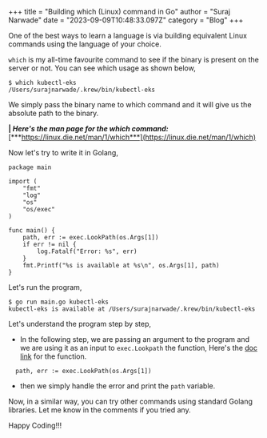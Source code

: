 +++
title = "Building which (Linux) command in Go"
author = "Suraj Narwade"
date = "2023-09-09T10:48:33.097Z"
category = "Blog"
+++

One of the best ways to learn a language is via building equivalent Linux commands using the language of your choice.


`which` is my all\-time favourite command to see if the binary is present on the server or not. You can see which usage as shown below,



```
$ which kubectl-eks
/Users/surajnarwade/.krew/bin/kubectl-eks

```

We simply pass the binary name to which command and it will give us the absolute path to the binary.


**\| *Here's the man page for the which command:*** [***https://linux.die.net/man/1/which***](https://linux.die.net/man/1/which)


Now let's try to write it in Golang,



```
package main

import (
    "fmt"
    "log"
    "os"
    "os/exec"
)

func main() {
    path, err := exec.LookPath(os.Args[1])
    if err != nil {
        log.Fatalf("Error: %s", err)
    }
    fmt.Printf("%s is available at %s\n", os.Args[1], path)
}

```

Let's run the program,



```
$ go run main.go kubectl-eks
kubectl-eks is available at /Users/surajnarwade/.krew/bin/kubectl-eks

```

Let's understand the program step by step,


* In the following step, we are passing an argument to the program and we are using it as an input to `exec.Lookpath` the function, Here's the [doc link](https://pkg.go.dev/os/exec#LookPath) for the function.



```
  path, err := exec.LookPath(os.Args[1])

```
* then we simply handle the error and print the `path` variable.


Now, in a similar way, you can try other commands using standard Golang libraries. Let me know in the comments if you tried any.


Happy Coding!!!


